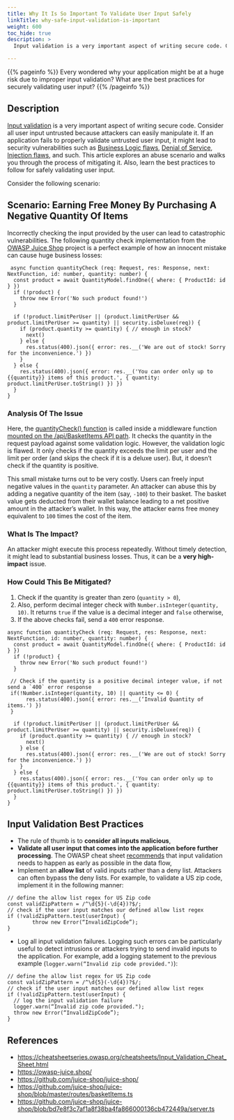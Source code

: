 ```yaml
---
title: Why It Is So Important To Validate User Input Safely
linkTitle: why-safe-input-validation-is-important
weight: 600
toc_hide: true
description: >
  Input validation is a very important aspect of writing secure code. Consider all user input untrusted because attackers can easily manipulate it. If an application fails to properly validate untrusted user input, it might lead to security vulnerabilities such as Business Logic flaws, Denial of Service, Injections, and such. This article explores an attack scenario and walks you through the process of mitigating it. Also, learn the best practices to follow for safely validating user input.

---
```


{{% pageinfo %}}
Every wondered why your application might be at a huge risk due to improper input validation? What are the best practices for securely validating user input? 
{{% /pageinfo %}}

## Description

[Input validation](https://cwe.mitre.org/data/definitions/20.html) is a very important aspect of writing secure code. Consider all user input untrusted because attackers can easily manipulate it. If an application fails to properly validate untrusted user input, it might lead to security vulnerabilities such as [Business Logic flaws](https://owasp.org/www-community/vulnerabilities/Business_logic_vulnerability), [Denial of Service](https://en.wikipedia.org/wiki/Denial-of-service_attack), [Injection flaws](https://owasp.org/www-community/Injection_Flaws#:~:text=An%20injection%20flaw%20is%20a,connected%20to%20the%20vunlerable%20application.), and such. This article explores an abuse scenario and walks you through the process of mitigating it. Also, learn the best practices to follow for safely validating user input.

Consider the following scenario:

## Scenario: Earning Free Money By Purchasing A Negative Quantity Of Items

Incorrectly checking the input provided by the user can lead to catastrophic vulnerabilities. The following quantity check implementation from the [OWASP Juice Shop](https://github.com/juice-shop/juice-shop) project is a perfect example of how an innocent mistake can cause huge business losses:	

```
 async function quantityCheck (req: Request, res: Response, next: NextFunction, id: number, quantity: number) {
  const product = await QuantityModel.findOne({ where: { ProductId: id } })
  if (!product) {
    throw new Error('No such product found!')
  }

  if (!product.limitPerUser || (product.limitPerUser && product.limitPerUser >= quantity) || security.isDeluxe(req)) {
    if (product.quantity >= quantity) { // enough in stock?
      next()
    } else {
      res.status(400).json({ error: res.__('We are out of stock! Sorry for the inconvenience.') })
    }
  } else {
    res.status(400).json({ error: res.__('You can order only up to {{quantity}} items of this product.', { quantity: product.limitPerUser.toString() }) })
  }
}
```

### Analysis Of The Issue

Here, the [quantityCheck() function](https://github.com/juice-shop/juice-shop/blob/bd7e8f3c7af1a8f38ba4fa866000136cb472449a/routes/basketItems.ts#L590) is called inside a middleware function [mounted on the /api/BasketItems API path](https://github.com/juice-shop/juice-shop/blob/bd7e8f3c7af1a8f38ba4fa866000136cb472449a/server.ts#L370). It checks the quantity in the request payload against some validation logic. However, the validation logic is flawed. It only checks if the quantity exceeds the limit per user and the limit per order (and skips the check if it is a deluxe user). But, it doesn’t check if the quantity is positive.

This small mistake turns out to be very costly. Users can freely input negative values in the `quantity` parameter. An attacker can abuse this by adding a negative quantity of the item (say, `-100`) to their basket. The basket value gets deducted from their wallet balance leading to a net positive amount in the attacker’s wallet. In this way, the attacker earns free money equivalent to `100` times the cost of the item.

### What Is The Impact?
An attacker might execute this process repeatedly. Without timely detection, it might lead to substantial business losses. Thus, it can be a **very high-impact** issue.

### How Could This Be Mitigated? 
1. Check if the quantity is greater than zero (`quantity > 0`),
2. Also, perform decimal integer check with `Number.isInteger(quantity, 10)`. It returns `true` if the value is a decimal integer and `false` otherwise,
3. If the above checks fail, send a `400` error response.

```
async function quantityCheck (req: Request, res: Response, next: NextFunction, id: number, quantity: number) {
  const product = await QuantityModel.findOne({ where: { ProductId: id } })
  if (!product) {
    throw new Error('No such product found!')
  }

 // Check if the quantity is a positive decimal integer value, if not send a `400` error response
 if(!Number.isInteger(quantity, 10) || quantity <= 0) {
      res.status(400).json({ error: res.__(‘Invalid Quantity of items.') })
 }

  if (!product.limitPerUser || (product.limitPerUser && product.limitPerUser >= quantity) || security.isDeluxe(req)) {
    if (product.quantity >= quantity) { // enough in stock?
      next()
    } else {
      res.status(400).json({ error: res.__('We are out of stock! Sorry for the inconvenience.') })
    }
  } else {
    res.status(400).json({ error: res.__('You can order only up to {{quantity}} items of this product.', { quantity: product.limitPerUser.toString() }) })
  }
}
```

## Input Validation Best Practices
* The rule of thumb is to **consider all inputs malicious**,
* **Validate all user input that comes into the application before further processing**. The OWASP cheat sheet [recommends](https://cheatsheetseries.owasp.org/cheatsheets/Input_Validation_Cheat_Sheet.html#:~:text=Input%20validation%20should%20happen%20as%20early%20as%20possible%20in%20the%20data%20flow%2C%20preferably%20as%20soon%20as%20the%20data%20is%20received%20from%20the%20external%20party.) that input validation needs to happen as early as possible in the data flow,
* Implement an **allow list** of valid inputs rather than a deny list. Attackers can often bypass the deny lists. For example, to validate a US zip code, implement it in the following manner:

```
// define the allow list regex for US Zip code
const validZipPattern = /^\d{5}(-\d{4})?$/;
// check if the user input matches our defined allow list regex
if (!validZipPattern.test(userInput) {
 		throw new Error(“InvalidZipCode”);
}	
```

* Log all input validation failures. Logging such errors can be particularly useful to detect intrusions or attackers trying to send invalid inputs to the application. For example, add a logging statement to the previous example (`logger.warn(“Invalid zip code provided.")`):

```
// define the allow list regex for US Zip code
const validZipPattern = /^\d{5}(-\d{4})?$/;
// check if the user input matches our defined allow list regex
if (!validZipPattern.test(userInput) {
  // log the input validation failure
  logger.warn(“Invalid zip code provided.");
  throw new Error(“InvalidZipCode”);
}
```

## References

- https://cheatsheetseries.owasp.org/cheatsheets/Input_Validation_Cheat_Sheet.html
- https://owasp-juice.shop/
- https://github.com/juice-shop/juice-shop/
- https://github.com/juice-shop/juice-shop/blob/master/routes/basketItems.ts
- https://github.com/juice-shop/juice-shop/blob/bd7e8f3c7af1a8f38ba4fa866000136cb472449a/server.ts
